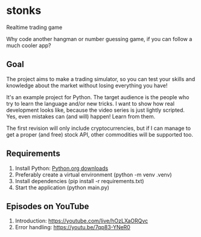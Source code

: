 # stonks
Realtime trading game

Why code another hangman or number guessing game, if you can follow a much cooler app?

## Goal

The project aims to make a trading simulator, so you can test your skills and knowledge about the market without losing everything you have!

It's an example project for Python. The target audience is the people who try to learn the language and/or new tricks. I want to show how real development looks like, because the video series is just lightly scripted. Yes, even mistakes can (and will) happen! Learn from them.

The first revision will only include cryptocurrencies, but if I can manage to get a proper (and free) stock API, other commodities will be supported too.

## Requirements

1. Install Python: [Python.org downloads](https://www.python.org/downloads/)
2. Preferably create a virtual environment (python -m venv .venv)
3. Install dependencies (pip install -r requirements.txt)
4. Start the application (python main.py)

## Episodes on YouTube

1. Introduction: https://youtube.com/live/hOzLXaORQvc
2. Error handling: https://youtu.be/7qp83-YNeR0
